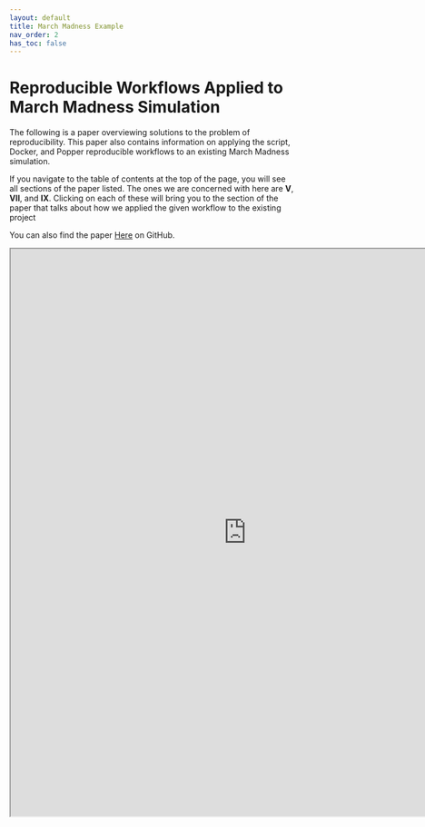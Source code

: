 ```yaml
---
layout: default
title: March Madness Example
nav_order: 2
has_toc: false
---
```

# Reproducible Workflows Applied to March Madness Simulation
The following is a paper overviewing solutions to the problem of reproducibility. This paper also contains information on applying the script, Docker, and Popper reproducible workflows to an existing March Madness simulation.

If you navigate to the table of contents at the top of the page, you will see all sections of the paper listed. The ones we are concerned with here are __V__, __VII__, and __IX__. Clicking on each of these will bring you to the section of the paper that talks about how we applied the given workflow to the existing project

You can also find the paper [Here](https://github.com/betterscientificsoftware/Trust-Tools/blob/master/SOTF.pdf) on GitHub.
<iframe src= "https://nbviewer.jupyter.org/github/phesse001/Trust-Tools/blob/gh-pages/assets/pdf/SOTF.pdf" style="width:830px; height:1000px;" ></iframe>

